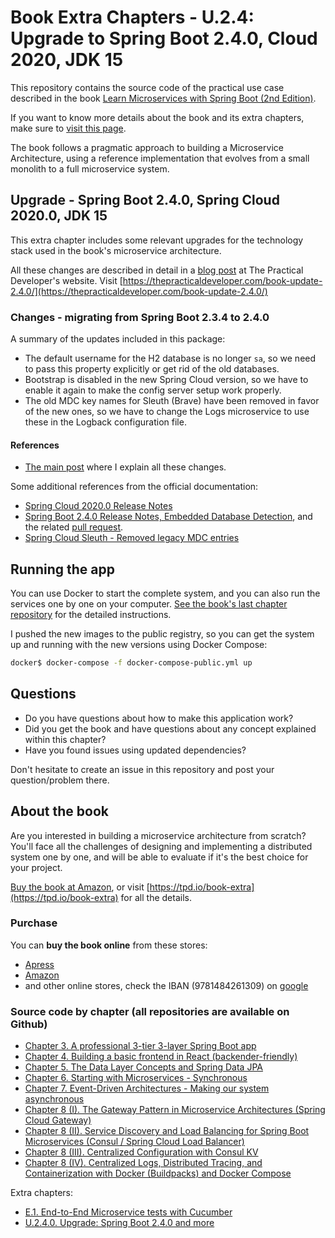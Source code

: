 # Book Extra Chapters - U.2.4: Upgrade to Spring Boot 2.4.0, Cloud 2020, JDK 15

This repository contains the source code of the practical use case described in the book [Learn Microservices with Spring Boot (2nd Edition)](https://amzn.to/3nADn4q).

If you want to know more details about the book and its extra chapters, make sure to [visit this page](https://tpd.io/book-extra).

The book follows a pragmatic approach to building a Microservice Architecture, using a reference implementation that evolves from a small monolith to a full microservice system. 

## Upgrade - Spring Boot 2.4.0, Spring Cloud 2020.0, JDK 15

This extra chapter includes some relevant upgrades for the technology stack used in the book's microservice architecture. 

All these changes are described in detail in a [blog post](https://thepracticaldeveloper.com/book-update-2.4.0/) at The Practical Developer's website. Visit [https://thepracticaldeveloper.com/book-update-2.4.0/](https://thepracticaldeveloper.com/book-update-2.4.0/)

### Changes - migrating from Spring Boot 2.3.4 to 2.4.0

A summary of the updates included in this package:

* The default username for the H2 database is no longer `sa`, so we need to pass this property explicitly or get rid of the old databases.
* Bootstrap is disabled in the new Spring Cloud version, so we have to enable it again to make the config server setup work properly.
* The old MDC key names for Sleuth (Brave) have been removed in favor of the new ones, so we have to change the Logs microservice to use these in the Logback configuration file.

#### References

* [The main post](https://thepracticaldeveloper.com/book-update-2.4.0/) where I explain all these changes.

Some additional references from the official documentation:

* [Spring Cloud 2020.0 Release Notes](https://github.com/spring-cloud/spring-cloud-release/wiki/Spring-Cloud-2020.0-Release-Notes)
* [Spring Boot 2.4.0 Release Notes, Embedded Database Detection](https://github.com/spring-projects/spring-boot/wiki/Spring-Boot-2.4-Release-Notes#embedded-database-detection), and the related [pull request](https://github.com/spring-projects/spring-boot/pull/23693#issuecomment-712678254).
* [Spring Cloud Sleuth - Removed legacy MDC entries](https://github.com/spring-cloud/spring-cloud-sleuth/issues/1221)

## Running the app

You can use Docker to start the complete system, and you can also run the services one by one on your computer. [See the book's last chapter repository](https://github.com/Book-Microservices-v2/chapter08d) for the detailed instructions.

I pushed the new images to the public registry, so you can get the system up and running with the new versions using Docker Compose:

```bash
docker$ docker-compose -f docker-compose-public.yml up
```

## Questions

* Do you have questions about how to make this application work?
* Did you get the book and have questions about any concept explained within this chapter?
* Have you found issues using updated dependencies?

Don't hesitate to create an issue in this repository and post your question/problem there. 

## About the book

Are you interested in building a microservice architecture from scratch? You'll face all the challenges of designing and implementing a distributed system one by one, and will be able to evaluate if it's the best choice for your project.

[Buy the book at Amazon](https://amzn.to/3nADn4q), or visit [https://tpd.io/book-extra](https://tpd.io/book-extra) for all the details.

### Purchase

You can **buy the book online** from these stores:

* [Apress](https://www.kqzyfj.com/click-8535631-14029332?url=https%3A%2F%2Fwww.apress.com%2Fgp%2Fbook%2F9781484261309)
* [Amazon](https://amzn.to/3nADn4q)
* and other online stores, check the IBAN (9781484261309) on [google](https://www.google.com/search?q=9781484261309)

### Source code by chapter (all repositories are available on Github)

* [Chapter 3. A professional 3-tier 3-layer Spring Boot app](https://github.com/Book-Microservices-v2/chapter03)
* [Chapter 4. Building a basic frontend in React (backender-friendly)](https://github.com/Book-Microservices-v2/chapter04)
* [Chapter 5. The Data Layer Concepts and Spring Data JPA](https://github.com/Book-Microservices-v2/chapter05)
* [Chapter 6. Starting with Microservices - Synchronous](https://github.com/Book-Microservices-v2/chapter06)
* [Chapter 7. Event-Driven Architectures - Making our system asynchronous](https://github.com/Book-Microservices-v2/chapter07)
* [Chapter 8 (I). The Gateway Pattern in Microservice Architectures (Spring Cloud Gateway)](https://github.com/Book-Microservices-v2/chapter08a)
* [Chapter 8 (II). Service Discovery and Load Balancing for Spring Boot Microservices (Consul / Spring Cloud Load Balancer)](https://github.com/Book-Microservices-v2/chapter08b)
* [Chapter 8 (III). Centralized Configuration with Consul KV](https://github.com/Book-Microservices-v2/chapter08c)
* [Chapter 8 (IV). Centralized Logs, Distributed Tracing, and Containerization with Docker (Buildpacks) and Docker Compose](https://github.com/Book-Microservices-v2/chapter08d)

Extra chapters:

* [E.1. End-to-End Microservice tests with Cucumber](https://github.com/Book-Microservices-v2/cucumber-tests)
* [U.2.4.0. Upgrade: Spring Boot 2.4.0 and more]()
